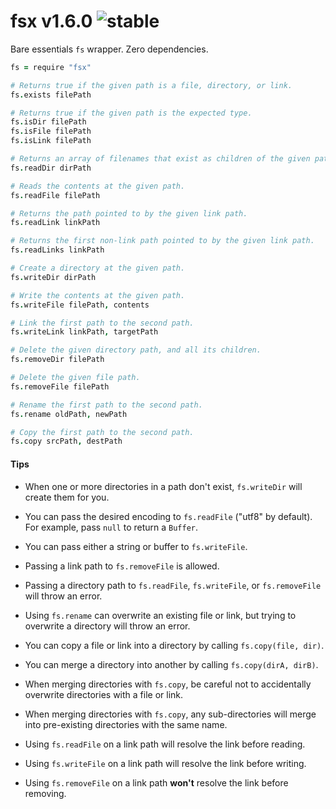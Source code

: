 
# fsx v1.6.0 ![stable](https://img.shields.io/badge/stability-stable-4EBA0F.svg?style=flat)

Bare essentials `fs` wrapper. Zero dependencies.

```coffee
fs = require "fsx"

# Returns true if the given path is a file, directory, or link.
fs.exists filePath

# Returns true if the given path is the expected type.
fs.isDir filePath
fs.isFile filePath
fs.isLink filePath

# Returns an array of filenames that exist as children of the given path.
fs.readDir dirPath

# Reads the contents at the given path.
fs.readFile filePath

# Returns the path pointed to by the given link path.
fs.readLink linkPath

# Returns the first non-link path pointed to by the given link path.
fs.readLinks linkPath

# Create a directory at the given path.
fs.writeDir dirPath

# Write the contents at the given path.
fs.writeFile filePath, contents

# Link the first path to the second path.
fs.writeLink linkPath, targetPath

# Delete the given directory path, and all its children.
fs.removeDir filePath

# Delete the given file path.
fs.removeFile filePath

# Rename the first path to the second path.
fs.rename oldPath, newPath

# Copy the first path to the second path.
fs.copy srcPath, destPath
```

#### Tips

- When one or more directories in a path don't exist, `fs.writeDir` will create them for you.

- You can pass the desired encoding to `fs.readFile` ("utf8" by default). For example, pass `null` to return a `Buffer`.

- You can pass either a string or buffer to `fs.writeFile`.

- Passing a link path to `fs.removeFile` is allowed.

- Passing a directory path to `fs.readFile`, `fs.writeFile`, or `fs.removeFile` will throw an error.

- Using `fs.rename` can overwrite an existing file or link, but trying to overwrite a directory will throw an error.

- You can copy a file or link into a directory by calling `fs.copy(file, dir)`.

- You can merge a directory into another by calling `fs.copy(dirA, dirB)`.

- When merging directories with `fs.copy`, be careful not to accidentally overwrite directories with a file or link.

- When merging directories with `fs.copy`, any sub-directories will merge into pre-existing directories with the same name.

- Using `fs.readFile` on a link path will resolve the link before reading.

- Using `fs.writeFile` on a link path will resolve the link before writing.

- Using `fs.removeFile` on a link path **won't** resolve the link before removing.

